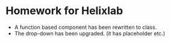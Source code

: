 # Homework for Helixlab

* A function based component has been rewritten to class.
* The drop-down has been upgraded. (it has placeholder etc.)
